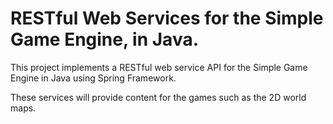 # RESTful Web Services for the Simple Game Engine, in Java.
This project implements a RESTful web service API for the Simple Game Engine in Java using Spring Framework.

These services will provide content for the games such as the 2D world maps.
